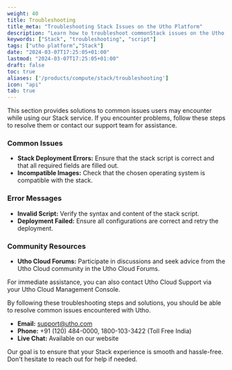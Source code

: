 ```yaml
---
weight: 40
title: Troubleshooting
title_meta: "Troubleshooting Stack Issues on the Utho Platform"
description: "Learn how to troubleshoot commonStack issues on the Utho platform, ensuring seamless Stack deployment and management."
keywords: ["Stack", "troubleshooting", "script"]
tags: ["utho platform","Stack"]
date: "2024-03-07T17:25:05+01:00"
lastmod: "2024-03-07T17:25:05+01:00"
draft: false
toc: true
aliases: ['/products/compute/stack/troubleshooting']
icon: "api"
tab: true
---
```

This section provides solutions to common issues users may encounter while using our Stack service. If you encounter problems, follow these steps to resolve them or contact our support team for assistance.

 
### Common Issues

* **Stack Deployment Errors:** Ensure that the stack script is correct and that all required fields are filled out.
* **Incompatible Images:** Check that the chosen operating system is compatible with the stack.

### Error Messages

* **Invalid Script:** Verify the syntax and content of the stack script.
* **Deployment Failed:** Ensure all configurations are correct and retry the deployment.

### Community Resources

- **Utho Cloud Forums:** Participate in discussions and seek advice from the Utho Cloud community in the Utho Cloud Forums.

For immediate assistance, you can also contact Utho Cloud Support via your Utho Cloud Management Console.

By following these troubleshooting steps and solutions, you should be able to resolve common issues encountered with Utho.

* **Email:** [support@utho.com](support@utho.com)
* **Phone:**  +91 (120) 484-0000, 1800-103-3422 (Toll Free India)
* **Live Chat:** Available on our website

Our goal is to ensure that your Stack experience is smooth and hassle-free. Don't hesitate to reach out for help if needed.

